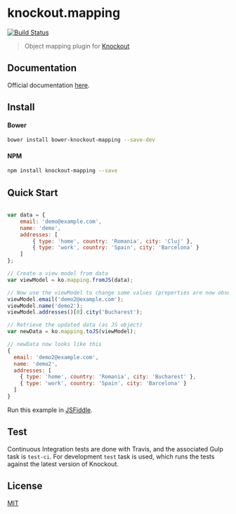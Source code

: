 # knockout.mapping

[![Build Status](https://travis-ci.org/crissdev/knockout.mapping.svg?branch=master)](https://travis-ci.org/crissdev/knockout.mapping)

> Object mapping plugin for [Knockout](http://knockoutjs.com/)


## Documentation

Official documentation [here](http://knockoutjs.com/documentation/plugins-mapping.html).


## Install

#### Bower

```sh
bower install bower-knockout-mapping --save-dev
```

#### NPM

```sh
npm install knockout-mapping --save
```


## Quick Start

```js

var data = {
    email: 'demo@example.com',
    name: 'demo',
    addresses: [
        { type: 'home', country: 'Romania', city: 'Cluj' },
        { type: 'work', country: 'Spain', city: 'Barcelona' }
    ]
};

// Create a view model from data
var viewModel = ko.mapping.fromJS(data);

// Now use the viewModel to change some values (properties are now observable)
viewModel.email('demo2@example.com');
viewModel.name('demo2');
viewModel.addresses()[0].city('Bucharest');

// Retrieve the updated data (as JS object)
var newData = ko.mapping.toJS(viewModel);

// newData now looks like this
{
  email: 'demo2@example.com',
  name: 'demo2',
  addresses: [
    { type: 'home', country: 'Romania', city: 'Bucharest' },
    { type: 'work', country: 'Spain', city: 'Barcelona' }
  ]
}

```

Run this example in [JSFiddle](http://jsfiddle.net/wmeqx7ss/).


## Test

Continuous Integration tests are done with Travis, and the associated Gulp task is `test-ci`.
For development `test` task is used, which runs the tests against the latest version of Knockout.


## License

[MIT](http://www.opensource.org/licenses/mit-license.php)
